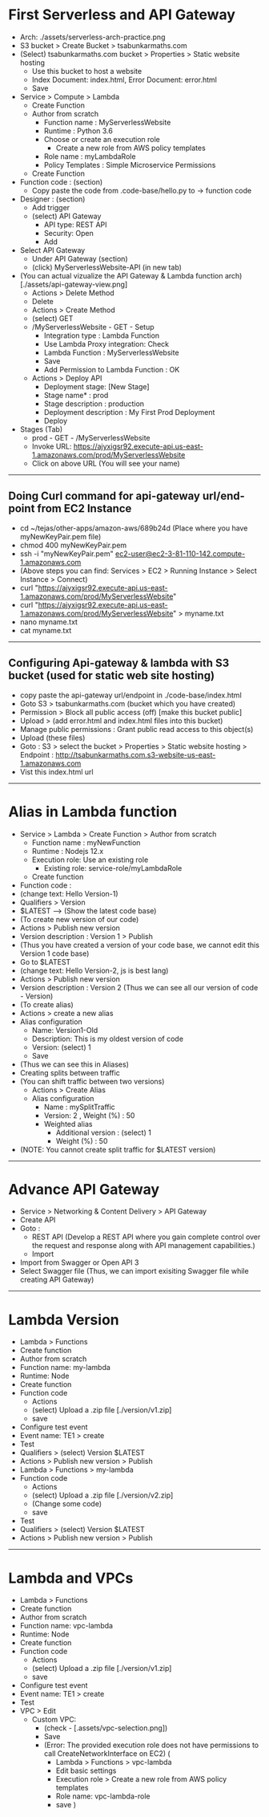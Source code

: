 # First Serverless and API Gateway

- Arch: ./assets/serverless-arch-practice.png
- S3 bucket > Create Bucket > tsabunkarmaths.com
- (Select) tsabunkarmaths.com bucket > Properties > Static website hosting
  - Use this bucket to host a website
  - Index Document: index.html, Error Document: error.html
  - Save
- Service > Compute > Lambda
  - Create Function
  - Author from scratch
    - Function name : MyServerlessWebsite
    - Runtime : Python 3.6
    - Choose or create an execution role
      - Create a new role from AWS policy templates
    - Role name : myLambdaRole
    - Policy Templates : Simple Microservice Permissions
  - Create Function
- Function code : (section)
  - Copy paste the code from .code-base/hello.py to -> function code
- Designer : (section)
  - Add trigger
  - (select) API Gateway
    - API type: REST API
    - Security: Open
    - Add
- Select API Gateway
  - Under API Gateway (section)
  - (click) MyServerlessWebsite-API (in new tab)
- (You can actual vizualize the API Gateway & Lambda function arch) [./assets/api-gateway-view.png]
  - Actions > Delete Method
  - Delete
  - Actions > Create Method
  - (select) GET
  - /MyServerlessWebsite - GET - Setup
    - Integration type : Lambda Function
    - Use Lambda Proxy integration: Check
    - Lambda Function : MyServerlessWebsite
    - Save
    - Add Permission to Lambda Function : OK
  - Actions > Deploy API
    - Deployment stage: [New Stage]
    - Stage name\* : prod
    - Stage description : production
    - Deployment description : My First Prod Deployment
    - Deploy
- Stages (Tab)
  - prod - GET - /MyServerlessWebsite
  - Invoke URL: https://ajyxigsr92.execute-api.us-east-1.amazonaws.com/prod/MyServerlessWebsite
  - Click on above URL (You will see your name)

---

## Doing Curl command for api-gateway url/end-point from EC2 Instance

- cd ~/tejas/other-apps/amazon-aws/689b24d (Place where you have myNewKeyPair.pem file)
- chmod 400 myNewKeyPair.pem
- ssh -i "myNewKeyPair.pem" ec2-user@ec2-3-81-110-142.compute-1.amazonaws.com
- (Above steps you can find: Services > EC2 > Running Instance > Select Instance > Connect)
- curl "https://ajyxigsr92.execute-api.us-east-1.amazonaws.com/prod/MyServerlessWebsite"
- curl "https://ajyxigsr92.execute-api.us-east-1.amazonaws.com/prod/MyServerlessWebsite" > myname.txt
- nano myname.txt
- cat myname.txt

---

## Configuring Api-gateway & lambda with S3 bucket (used for static web site hosting)

- copy paste the api-gateway url/endpoint in ./code-base/index.html
- Goto S3 > tsabunkarmaths.com (bucket which you have created)
- Permission > Block all public access (off) [make this bucket public]
- Upload > (add error.html and index.html files into this bucket)
- Manage public permissions : Grant public read access to this object(s)
- Upload (these files)
- Goto : S3 > select the bucket > Properties > Static website hosting > Endpoint : http://tsabunkarmaths.com.s3-website-us-east-1.amazonaws.com
- Vist this index.html url

---

# Alias in Lambda function

- Service > Lambda > Create Function > Author from scratch
  - Function name : myNewFunction
  - Runtime : Nodejs 12.x
  - Execution role: Use an existing role
    - Existing role: service-role/myLambdaRole
  - Create function
- Function code :
- (change text: Hello Version-1)
- Qualifiers > Version
- \$LATEST --> (Show the latest code base)
- (To create new version of our code)
- Actions > Publish new version
- Version description : Version 1 > Publish
- (Thus you have created a version of your code base, we cannot edit this Version 1 code base)
- Go to \$LATEST
- (change text: Hello Version-2, js is best lang)
- Actions > Publish new version
- Version description : Version 2
  (Thus we can see all our version of code - Version)
- (To create alias)
- Actions > create a new alias
- Alias configuration
  - Name: Version1-Old
  - Description: This is my oldest version of code
  - Version: (select) 1
  - Save
- (Thus we can see this in Aliases)
- Creating splits between traffic
- (You can shift traffic between two versions)
  - Actions > Create Alias
  - Alias configuration
    - Name : mySplitTraffic
    - Version: 2 , Weight (%) : 50
    - Weighted alias
      - Additional version : (select) 1
      - Weight (%) : 50
- (NOTE: You cannot create split traffic for \$LATEST version)

---

# Advance API Gateway

- Service > Networking & Content Delivery > API Gateway
- Create API
- Goto :
  - REST API
    (Develop a REST API where you gain complete control over the request and response along with API management capabilities.)
  - Import
- Import from Swagger or Open API 3
- Select Swagger file
  (Thus, we can import exisiting Swagger file while creating API Gateway)

---

# Lambda Version

- Lambda > Functions
- Create function
- Author from scratch
- Function name: my-lambda
- Runtime: Node
- Create function
- Function code
  - Actions
  - (select) Upload a .zip file [./version/v1.zip]
  - save
- Configure test event
- Event name: TE1 > create
- Test
- Qualifiers > (select) Version \$LATEST
- Actions > Publish new version > Publish
- Lambda > Functions > my-lambda
- Function code
  - Actions
  - (select) Upload a .zip file [./version/v2.zip]
  - (Change some code)
  - save
- Test
- Qualifiers > (select) Version \$LATEST
- Actions > Publish new version > Publish

---

# Lambda and VPCs

- Lambda > Functions
- Create function
- Author from scratch
- Function name: vpc-lambda
- Runtime: Node
- Create function
- Function code
  - Actions
  - (select) Upload a .zip file [./version/v1.zip]
  - save
- Configure test event
- Event name: TE1 > create
- Test
- VPC > Edit
  - Custom VPC:
    - (check - [.assets/vpc-selection.png])
    - Save
    - (Error: The provided execution role does not have permissions to call CreateNetworkInterface on EC2)
      (
      - Lambda > Functions > vpc-lambda
      - Edit basic settings
      - Execution role > Create a new role from AWS policy templates
      - Role name: vpc-lambda-role
      - save
        )
